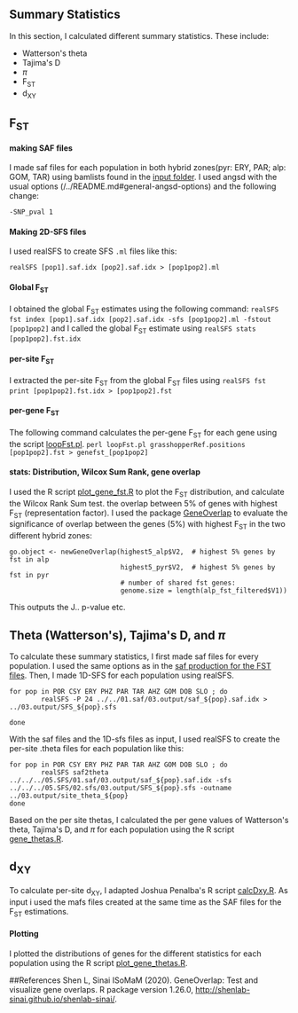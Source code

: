 ## Summary Statistics

In this section, I calculated different summary statistics. These include:

- Watterson's theta
- Tajima's D
- $\pi$
- F<sub>ST</sub>
- d<sub>XY</sub>

## F<sub>ST</sub>

#### making SAF files
I made saf files for each population in both hybrid zones(pyr: ERY, PAR; alp: GOM, TAR) using bamlists found in the [input folder](..inputs/). I used angsd with the usual options (/../README.md#general-angsd-options) and the following change:

```
-SNP_pval 1
```

#### Making 2D-SFS files
I used realSFS to create SFS `.ml` files like this:

`realSFS [pop1].saf.idx [pop2].saf.idx > [pop1pop2].ml`

#### Global F<sub>ST</sub>

I obtained the global F<sub>ST</sub> estimates using the following command: `realSFS fst index [pop1].saf.idx [pop2].saf.idx -sfs [pop1pop2].ml -fstout [pop1pop2]` and I called the global F<sub>ST</sub> estimate using `realSFS stats [pop1pop2].fst.idx`

#### per-site F<sub>ST</sub> 

I extracted the per-site F<sub>ST</sub> from the global F<sub>ST</sub> files using 
`realSFS fst print [pop1pop2].fst.idx > [pop1pop2].fst`

#### per-gene F<sub>ST</sub>

The following command calculates the per-gene F<sub>ST</sub> for each gene using the script [loopFst.pl](02.scripts/loopFst.pl).
`perl loopFst.pl grasshopperRef.positions [pop1pop2].fst > genefst_[pop1pop2]`

#### stats: Distribution, Wilcox Sum Rank, gene overlap

I used the R script [plot_gene_fst.R](02.scripts/plot_gene_fst.R) to plot the F<sub>ST</sub> distribution, and calculate the Wilcox Rank Sum test.  the overlap between 5% of genes with highest F<sub>ST</sub> (representation factor). I used the package [GeneOverlap]() to evaluate the significance of overlap between the genes (5%) with highest F<sub>ST</sub> in the two different hybrid zones: 

    go.object <- newGeneOverlap(highest5_alp$V2,  # highest 5% genes by fst in alp
                                highest5_pyr$V2,  # highest 5% genes by fst in pyr
                                # number of shared fst genes:
                                genome.size = length(alp_fst_filtered$V1)) 

This outputs the J.. p-value etc.

## Theta (Watterson's), Tajima's D, and $\pi$

To calculate these summary statistics, I first made saf files for every population. I used the same options as in the [saf production for the FST files](/05.SFS/01.SAF/02.scripts/saf_all.sh). Then, I made 1D-SFS for each population using realSFS. 

```
for pop in POR CSY ERY PHZ PAR TAR AHZ GOM DOB SLO ; do 
        realSFS -P 24 ../../01.saf/03.output/saf_${pop}.saf.idx > ../03.output/SFS_${pop}.sfs 

done
```

With the saf files and the 1D-sfs files as input, I used realSFS to create the per-site .theta files for each population like this: 

```
for pop in POR CSY ERY PHZ PAR TAR AHZ GOM DOB SLO ; do 
        realSFS saf2theta ../../../05.SFS/01.saf/03.output/saf_${pop}.saf.idx -sfs ../../../05.SFS/02.sfs/03.output/SFS_${pop}.sfs -outname ../03.output/site_theta_${pop} 
done
``` 

Based on the per site thetas, I calculated the per gene values of Watterson's theta, Tajima's D, and $\pi$ for each population using the R script [gene_thetas.R](02.theta/02.scripts/gene_thetas.R). 

## d<sub>XY</sub>

To calculate per-site d<sub>XY</sub>, I adapted Joshua Penalba's R script [calcDxy.R](03.dxy/02.scrips/calcDxy.R). As input i used the mafs files created at the same time as the SAF files for the F<sub>ST</sub> estimations.

#### Plotting

I plotted the distributions of genes for the different statistics for each population using the R script [plot_gene_thetas.R]().


##References
Shen L, Sinai ISoMaM (2020). GeneOverlap: Test and visualize gene overlaps. R package version 1.26.0, http://shenlab-sinai.github.io/shenlab-sinai/.